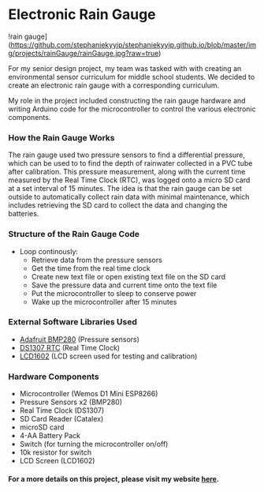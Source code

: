 # Electronic Rain Gauge

!rain gauge](https://github.com/stephaniekyyip/stephaniekyyip.github.io/blob/master/img/projects/rainGauge/rainGauge.jpg?raw=true)

For my senior design project, my team was tasked with with creating an environmental sensor curriculum for middle school students. We decided to create an electronic rain gauge with a corresponding curriculum.

My role in the project included constructing the rain gauge hardware and writing Arduino code for the microcontroller to control the various electronic components. 

### How the Rain Gauge Works
The rain gauge used two pressure sensors to find a differential pressure, which can be used to to find the depth of rainwater collected in a PVC tube after calibration. This pressure measurement, along with the current time measured by the Real Time Clock (RTC), was logged onto a micro SD card at a set interval of 15 minutes. The idea is that the rain gauge can be set outside to automatically collect rain data with minimal maintenance, which includes retrieving the SD card to collect the data and changing the batteries. 

### Structure of the Rain Gauge Code
- Loop continously:
  - Retrieve data from the pressure sensors
  - Get the time from the real time clock
  - Create new text file or open existing text file on the SD card
  - Save the pressure data and current time onto the text file
  - Put the microcontroller to sleep to conserve power
  - Wake up the microcontroller after 15 minutes
 
 ### External Software Libraries Used
 - [Adafruit BMP280](https://github.com/adafruit/Adafruit_BMP280_Library) (Pressure sensors)
 - [DS1307 RTC](https://github.com/PaulStoffregen/DS1307RTC) (Real Time Clock)
 - [LCD1602](https://www.dfrobot.com/wiki/index.php/I2C/TWI_LCD1602_Module_(SKU:_DFR0063)) (LCD screen used for testing and calibration)
 
 ### Hardware Components
 - Microcontroller (Wemos D1 Mini ESP8266)
 - Pressure Sensors x2 (BMP280)
 - Real Time Clock (DS1307)
 - SD Card Reader (Catalex)
 - microSD card
 - 4-AA Battery Pack
 - Switch (for turning the microcontroller on/off)
 - 10k resistor for switch
 - LCD Screen (LCD1602)
 
#### For a more details on this project, please visit my website [here](http://stephaniekyyip.github.io/projects.html#rainGauge).
